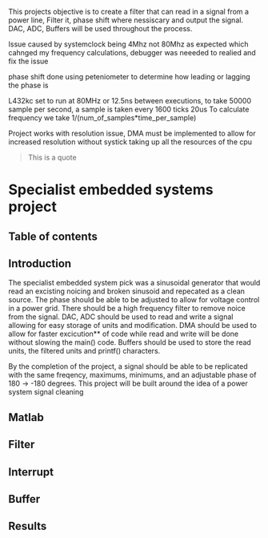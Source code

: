 This projects objective is to create a filter that can read in a signal from a power line, Filter it, phase shift where nessiscary and output the signal.
DAC, ADC, Buffers will be used throughout the process.

Issue caused by systemclock being 4Mhz not 80Mhz as expected which cahnged my frequency calculations, debugger was neeeded to realied and fix the issue

phase shift done using peteniometer to determine how leading or lagging the phase is

L432kc set to run at 80MHz or 12.5ns between executions, to take 50000 sample per second, a sample is taken every 1600 ticks 20us
To calculate frequency we take 1/(num_of_samples*time_per_sample)

Project works with resolution issue, DMA must be implemented to allow for increased resolution without systick taking up all the resources of the cpu 
> This is a quote
# Specialist embedded systems project
## Table of contents

## Introduction
The specialist embedded system pick was a sinusoidal generator that would read an excisting noicing and broken sinusoid and repecated as a clean source.
The phase should be able to be adjusted to allow for voltage control in a power grid.
There should be a high frequency filter to remove noice from the signal.
DAC, ADC should be used to read and write a signal allowing for easy storage of units and modification.
DMA should be used to allow for faster excicution** of code while read and write will be done without slowing the main() code.
Buffers should be used to store the read units, the filtered units and printf() characters.

By the completion of the project, a signal should be able to be replicated with the same freqency, maximums, minimums, and an adjustable phase of 180 -> -180 degrees.
This project will be built around the idea of a power system signal cleaning 


## Matlab

## Filter

## Interrupt

## Buffer

## Results

